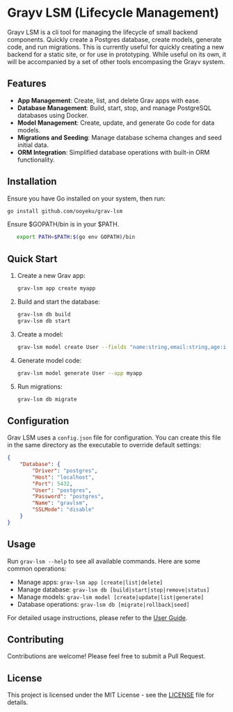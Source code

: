 # Grayv LSM (Lifecycle Management)
   Grayv LSM is a cli tool for managing the lifecycle of small backend components.  Quickly create a Postgres database, create models, generate code, and run migrations.  This is currently useful for quickly creating a new backend for a static site, or for use in prototyping.  While useful on its own, it will be accompanied by a set of other tools encompasing the Grayv system.

## Features

- **App Management**: Create, list, and delete Grav apps with ease.
- **Database Management**: Build, start, stop, and manage PostgreSQL databases using Docker.
- **Model Management**: Create, update, and generate Go code for data models.
- **Migrations and Seeding**: Manage database schema changes and seed initial data.
- **ORM Integration**: Simplified database operations with built-in ORM functionality.

## Installation

Ensure you have Go installed on your system, then run:

```bash
go install github.com/ooyeku/grav-lsm
```

Ensure $GOPATH/bin is in your $PATH.
```bash
   export PATH=$PATH:$(go env GOPATH)/bin
```

## Quick Start

1. Create a new Grav app:
   ```bash
   grav-lsm app create myapp
   ```

2. Build and start the database:
   ```bash
   grav-lsm db build
   grav-lsm db start
   ```

3. Create a model:
   ```bash
   grav-lsm model create User --fields "name:string,email:string,age:int"
   ```

4. Generate model code:
   ```bash
   grav-lsm model generate User --app myapp
   ```

5. Run migrations:
   ```bash
   grav-lsm db migrate
   ```

## Configuration

Grav LSM uses a `config.json` file for configuration. You can create this file in the same directory as the executable to override default settings:

```json
{
    "Database": {
        "Driver": "postgres",
        "Host": "localhost",
        "Port": 5432,
        "User": "postgres",
        "Password": "postgres",
        "Name": "gravlsm",
        "SSLMode": "disable"
    }
}
```

## Usage

Run `grav-lsm --help` to see all available commands. Here are some common operations:

- Manage apps: `grav-lsm app [create|list|delete]`
- Manage database: `grav-lsm db [build|start|stop|remove|status]`
- Manage models: `grav-lsm model [create|update|list|generate]`
- Database operations: `grav-lsm db [migrate|rollback|seed]`

For detailed usage instructions, please refer to the [User Guide](docs/user-guide.md).

## Contributing

Contributions are welcome! Please feel free to submit a Pull Request.

## License

This project is licensed under the MIT License - see the [LICENSE](LICENSE) file for details.